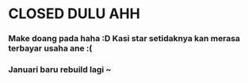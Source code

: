 # CLOSED DULU AHH

### Make doang pada haha :D Kasi star setidaknya kan merasa terbayar usaha ane :(
### Januari baru rebuild lagi ~
